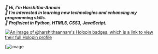 ***👋      Hi, I’m Harshitha-Annam***
<br />
***👀      I’m interested in learning new technologies and enhancing my programming skills.***
<br />
***🌱      Proficient in Python, HTML5, CSS3, JavaScript.*** 



<!---
Harshitha-Annam/Harshitha-Annam is a ✨ special ✨ repository because its `README.md` (this file) appears on your GitHub profile.
You can click the Preview link to take a look at your changes.
--->
[![An image of @harshithaannam's Holopin badges, which is a link to view their full Holopin profile](https://holopin.me/harshithaannam)](https://holopin.io/@harshithaannam)


<!--[![An image of postman api student expert badge](https://api.badgr.io/public/assertions/I1Qx9D1fQ6KsxCZ0WyWb1Q?identity__email=harshithadeveloper20%40gmail.com)-->
[![image](https://api.badgr.io/public/collections/8658df30f29e42c9bc62de18418d4995)

